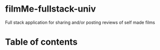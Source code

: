 # filmMe-fullstack-univ
 Full stack application for sharing and/or posting reviews of self made films

# Table of contents
